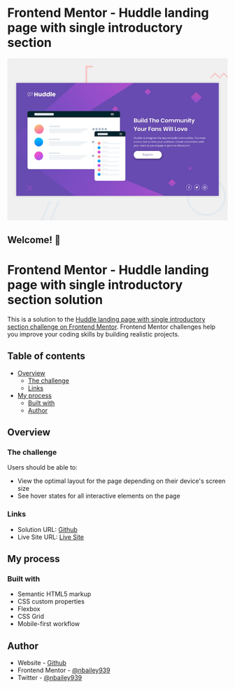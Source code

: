 # Frontend Mentor - Huddle landing page with single introductory section

![Design preview for the Huddle landing page with single introductory section](./design/desktop-preview.jpg)

## Welcome! 👋

# Frontend Mentor - Huddle landing page with single introductory section solution

This is a solution to the [Huddle landing page with single introductory section challenge on Frontend Mentor](https://www.frontendmentor.io/challenges/huddle-landing-page-with-a-single-introductory-section-B_2Wvxgi0). Frontend Mentor challenges help you improve your coding skills by building realistic projects.

## Table of contents

- [Overview](#overview)
  - [The challenge](#the-challenge)
  - [Links](#links)
- [My process](#my-process)
  - [Built with](#built-with)
  - [Author](#author)

## Overview

### The challenge

Users should be able to:

- View the optimal layout for the page depending on their device's screen size
- See hover states for all interactive elements on the page

### Links

- Solution URL: [Github](https://github.com/nbailey939/huddle-landing)
- Live Site URL: [Live Site](https://nbailey939.github.io/huddle-landing/)

## My process

### Built with

- Semantic HTML5 markup
- CSS custom properties
- Flexbox
- CSS Grid
- Mobile-first workflow

## Author

- Website - [Github](https://github.com/nbailey939)
- Frontend Mentor - [@nbailey939](https://www.frontendmentor.io/profile/nbailey939)
- Twitter - [@nbailey939](https://www.twitter.com/nbailey939)
